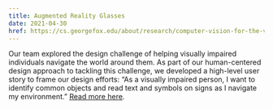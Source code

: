 ```yaml
---
title: Augmented Reality Glasses
date: 2021-04-30
href: https://cs.georgefox.edu/about/research/computer-vision-for-the-visually-impaired
---
```


Our team explored the design challenge of helping visually impaired individuals navigate the world around them. As part of our human-centered design approach to tackling this challenge, we developed a high-level user story to frame our design efforts: “As a visually impaired person, I want to identify common objects and read text and symbols on signs as I navigate my environment.” [Read more here](https://cs.georgefox.edu/about/research/computer-vision-for-the-visually-impaired/).

<content-img-row>
  <content-img src="/images/school/servant-engineering/prototype.png"></content-img>
  <content-img src="/images/school/servant-engineering/detection.png"></content-img>
</content-img-row>